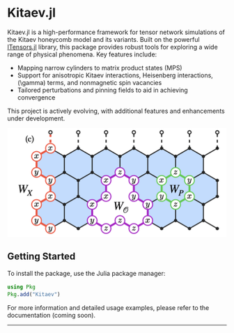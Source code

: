 <!-- # ![KitaevHoneycmb.jl](Presentation_Fig1c.png) -->
# Kitaev.jl
Kitaev.jl is a high-performance framework for tensor network simulations of the Kitaev honeycomb model and its variants. Built on the powerful [ITensors.jl](https://docs.itensor.org/ITensors/stable/) library, this package provides robust tools for exploring a wide range of physical phenomena. Key features include:

- Mapping narrow cylinders to matrix product states (MPS)
- Support for anisotropic Kitaev interactions, Heisenberg interactions, \(\gamma\) terms, and nonmagnetic spin vacancies
- Tailored perturbations and pinning fields to aid in achieving convergence

This project is actively evolving, with additional features and enhancements under development.

![Honeycomb Lattice](docs/Presentation_Fig1c.png)

## Getting Started

To install the package, use the Julia package manager:

```julia
using Pkg
Pkg.add("Kitaev")
```

For more information and detailed usage examples, please refer to the documentation (coming soon).

---

<!-- *Note: The image path has been updated to assume the image is in the same repository. Ensure the file `Presentation_Fig1c.png` is correctly placed in the repository for proper rendering.* -->
